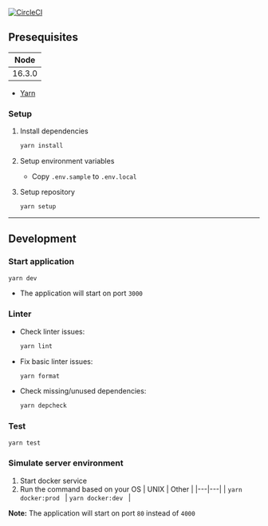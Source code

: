 [![CircleCI](https://circleci.com/gh/hgbao/weather-forecast/tree/main.svg?style=svg)](https://circleci.com/gh/hgbao/weather-forecast/tree/main)

## Presequisites

| Node   |
| ------ |
| 16.3.0 |

- [Yarn](https://classic.yarnpkg.com/en/docs/install/#mac-stable)

### Setup

1. Install dependencies

   ```bash
   yarn install
   ```

2. Setup environment variables

   - Copy `.env.sample` to `.env.local`

3. Setup repository

   ```bash
   yarn setup
   ```

---

## Development

### Start application

```bash
yarn dev
```

- The application will start on port `3000`

### Linter

- Check linter issues:

  ```bash
  yarn lint
  ```

- Fix basic linter issues:

  ```bash
  yarn format
  ```

- Check missing/unused dependencies:

  ```bash
  yarn depcheck
  ```

### Test

```bash
yarn test
```

### Simulate server environment

1. Start docker service
2. Run the command based on your OS
   | UNIX | Other |
   |---|---|
   | `yarn docker:prod ` | `yarn docker:dev ` |

**Note:** The application will start on port `80` instead of `4000`

